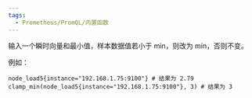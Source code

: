 ```yaml
---
tags:
  - Prometheus/PromQL/内置函数
---
```

输入一个瞬时向量和最小值，样本数据值若小于 min，则改为 min，否则不变。

例如：
```promql
node_load5{instance="192.168.1.75:9100"} # 结果为 2.79
clamp_min(node_load5{instance="192.168.1.75:9100"}, 3) # 结果为 3
```
